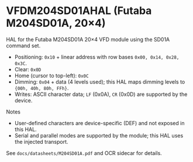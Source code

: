 # VFDM204SD01AHAL (Futaba M204SD01A, 20×4)

HAL for the Futaba M204SD01A 20×4 VFD module using the SD01A command set.

- Positioning: `0x10` + linear address with row bases `0x00, 0x14, 0x28, 0x3C`.
- Clear: `0x0D`
- Home (cursor to top-left): `0x0C`
- Dimming: `0x04` + data (4 levels used); this HAL maps dimming levels to `{00h, 40h, 80h, FFh}`.
- Writes: ASCII character data; `LF` (0x0A), `CR` (0x0D) are supported by the device.

Notes
- User-defined characters are device-specific (DEF) and not exposed in this HAL.
- Serial and parallel modes are supported by the module; this HAL uses the injected transport.

See `docs/datasheets/M204SD01A.pdf` and OCR sidecar for details.
